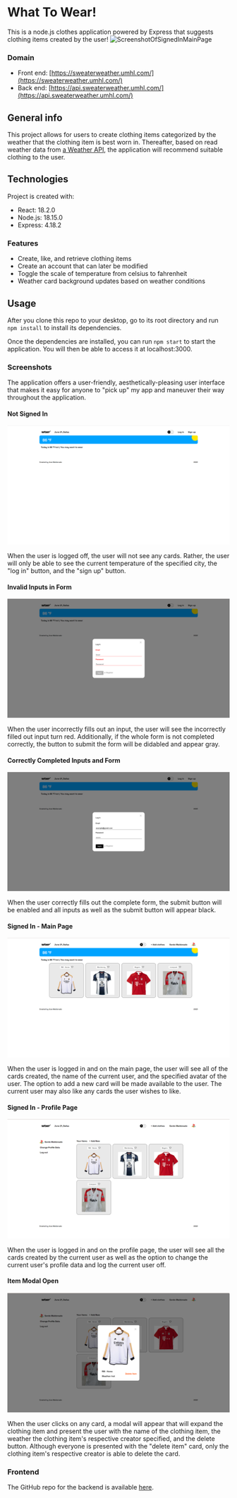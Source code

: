 # What To Wear!

This is a node.js clothes application powered by Express that suggests clothing items created by the user!
![ScreenshotOfSignedInMainPage](/src/images/WTWR-signedInMainPage.png)

### Domain

- Front end: [https://sweaterweather.umhl.com/](https://sweaterweather.umhl.com/)
- Back end: [https://api.sweaterweather.umhl.com/](https://api.sweaterweather.umhl.com/)

## General info

This project allows for users to create clothing items categorized by the weather that the clothing item is best worn in. Thereafter, based on read weather data from [a Weather API](https://openweathermap.org/api), the application will recommend suitable clothing to the user. 

## Technologies

Project is created with:

- React: 18.2.0
- Node.js: 18.15.0
- Express: 4.18.2

### Features

- Create, like, and retrieve clothing items
- Create an account that can later be modified 
- Toggle the scale of temperature from celsius to fahrenheit
- Weather card background updates based on weather conditions

## Usage

After you clone this repo to your desktop, go to its root directory and run `npm install` to install its dependencies.

Once the dependencies are installed, you can run `npm start` to start the application. You will then be able to access it at localhost:3000.

### Screenshots

The application offers a user-friendly, aesthetically-pleasing user interface that makes it easy for anyone to "pick up" my app and maneuver their way throughout the application.

#### Not Signed In

![ScreenshotOfNotSignedIn](/utils/images/WTWR-fullScreen.png) 

When the user is logged off, the user will not see any cards. Rather, the user will only be able to see the current temperature of the specified city, the "log in" button, and the "sign up" button.

#### Invalid Inputs in Form

![ScreenshotOfIncorrectlyFilledOutForm](/utils/images/WTWR-invalidFormInput.png)

When the user incorrectly fills out an input, the user will see the incorrectly filled out input turn red. Additionally, if the whole form is not completed correctly, the button to submit the form will be didabled and appear gray.

#### Correctly Completed Inputs and Form

![ScreenshotOfCorrectlyFilledOutForm](/utils/images/WTWR-validFormInput.png) 

When the user correctly fills out the complete form, the submit button will be enabled and all inputs as well as the submit button will appear black.

#### Signed In - Main Page

![ScreenshotOfSignedInMainPage](/utils/images/WTWR-signedInMainPage.png)

When the user is logged in and on the main page, the user will see all of the cards created, the name of the current user, and the specified avatar of the user. The option to add a new card will be made available to the user. The current user may also like any cards the user wishes to like.

#### Signed In - Profile Page

![ScreenshotOfSignedInProfilePage](/utils/images/WTWR-signedInProfilePage.png) 

When the user is logged in and on the profile page, the user will see all the cards created by the current user as well as the option to change the current user's profile data and log the current user off.

#### Item Modal Open

![ScreenshotOfItemModalOpen](/utils/images/WTWR-itemModalOpen.png) 

When the user clicks on any card, a modal will appear that will expand the clothing item and present the user with the name of the clothing item, the weather the clothing item's respective creator specified, and the delete button. Although everyone is presented with the "delete item" card, only the clothing item's respective creator is able to delete the card.

### Frontend

The GitHub repo for the backend is available [here](https://github.com/propitive/news-explorer-application).